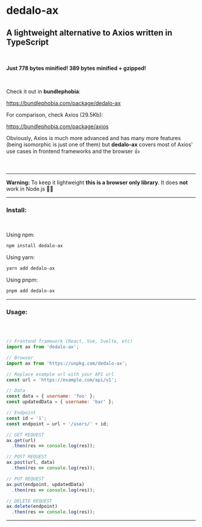 # dedalo-ax

## A lightweight alternative to Axios written in TypeScript

<br>

**Just 778 bytes minified! 389 bytes minified + gzipped!** 

<br>

Check it out in **bundlephobia**:

<a href="https://bundlephobia.com/package/dedalo-ax" target="_blank">
  https://bundlephobia.com/package/dedalo-ax
</a>

<br>

For comparison, check Axios (29.5Kb):

<a href="https://bundlephobia.com/package/axios" target="_blank">
  https://bundlephobia.com/package/axios
</a>

<br>

Obviously, Axios is much more advanced and has many more features (being isomorphic is just one of them) but **dedalo-ax** covers most of Axios' use cases in frontend frameworks and the browser 👍️

<br>
<hr>

**Warning:** To keep it lightweight **this is a browser only library**. It does **not** work in Node.js 🤷‍♂️️ 

<hr>

### Install:
<br>

Using npm:

```sh
npm install dedalo-ax
```
Using yarn:

```sh
yarn add dedalo-ax
```
Using pnpm:

```sh
pnpm add dedalo-ax
```

<hr>

### Usage:
<br>

```js

// Frontend framework (React, Vue, Svelte, etc)
import ax from 'dedalo-ax';

// Browser
import ax from 'https://unpkg.com/dedalo-ax';

// Replace example url with your API url
const url = 'https://example.com/api/v1';

// Data
const data = { username: 'foo' };
const updatedData = { username: 'bar' };

// Endpoint
const id = '1';
const endpoint = url + '/users/' + id;

// GET REQUEST
ax.get(url)
  .then(res => console.log(res));

// POST REQUEST
ax.post(url, data)
  .then(res => console.log(res));

// PUT REQUEST
ax.put(endpoint, updatedData)
  .then(res => console.log(res));

// DELETE REQUEST
ax.delete(endpoint)
  .then(res => console.log(res));
```
<hr>


